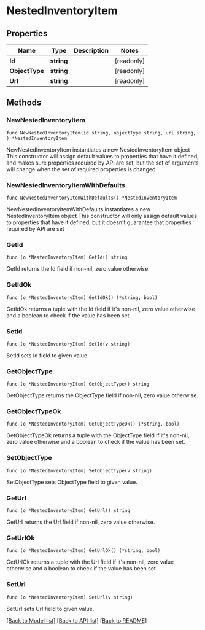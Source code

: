 # NestedInventoryItem

## Properties

Name | Type | Description | Notes
------------ | ------------- | ------------- | -------------
**Id** | **string** |  | [readonly] 
**ObjectType** | **string** |  | [readonly] 
**Url** | **string** |  | [readonly] 

## Methods

### NewNestedInventoryItem

`func NewNestedInventoryItem(id string, objectType string, url string, ) *NestedInventoryItem`

NewNestedInventoryItem instantiates a new NestedInventoryItem object
This constructor will assign default values to properties that have it defined,
and makes sure properties required by API are set, but the set of arguments
will change when the set of required properties is changed

### NewNestedInventoryItemWithDefaults

`func NewNestedInventoryItemWithDefaults() *NestedInventoryItem`

NewNestedInventoryItemWithDefaults instantiates a new NestedInventoryItem object
This constructor will only assign default values to properties that have it defined,
but it doesn't guarantee that properties required by API are set

### GetId

`func (o *NestedInventoryItem) GetId() string`

GetId returns the Id field if non-nil, zero value otherwise.

### GetIdOk

`func (o *NestedInventoryItem) GetIdOk() (*string, bool)`

GetIdOk returns a tuple with the Id field if it's non-nil, zero value otherwise
and a boolean to check if the value has been set.

### SetId

`func (o *NestedInventoryItem) SetId(v string)`

SetId sets Id field to given value.


### GetObjectType

`func (o *NestedInventoryItem) GetObjectType() string`

GetObjectType returns the ObjectType field if non-nil, zero value otherwise.

### GetObjectTypeOk

`func (o *NestedInventoryItem) GetObjectTypeOk() (*string, bool)`

GetObjectTypeOk returns a tuple with the ObjectType field if it's non-nil, zero value otherwise
and a boolean to check if the value has been set.

### SetObjectType

`func (o *NestedInventoryItem) SetObjectType(v string)`

SetObjectType sets ObjectType field to given value.


### GetUrl

`func (o *NestedInventoryItem) GetUrl() string`

GetUrl returns the Url field if non-nil, zero value otherwise.

### GetUrlOk

`func (o *NestedInventoryItem) GetUrlOk() (*string, bool)`

GetUrlOk returns a tuple with the Url field if it's non-nil, zero value otherwise
and a boolean to check if the value has been set.

### SetUrl

`func (o *NestedInventoryItem) SetUrl(v string)`

SetUrl sets Url field to given value.



[[Back to Model list]](../README.md#documentation-for-models) [[Back to API list]](../README.md#documentation-for-api-endpoints) [[Back to README]](../README.md)


